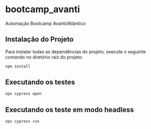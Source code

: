 # bootcamp_avanti
Automação Bootcamp Avanti/Atlântico

## Instalação do Projeto
Para instalar todas as dependências do projeto, execute o seguinte comando no diretório raiz do projeto:

```sh
npm install
```

## Executando os testes
```sh
npx cypress open
```

## Executando os teste em modo headless
```sh
npx cypress run
```